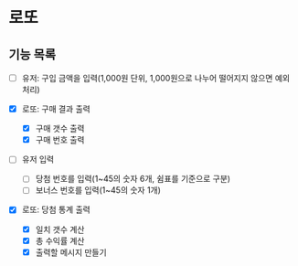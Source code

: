 # 로또

## 기능 목록

- [ ] 유저: 구입 금액을 입력(1,000원 단위, 1,000원으로 나누어 떨어지지 않으면 예외처리)

- [x] 로또: 구매 결과 출력

  - [x] 구매 갯수 출력
  - [x] 구매 번호 출력

- [ ] 유저 입력

  - [ ] 당첨 번호를 입력(1~45의 숫자 6개, 쉼표를 기준으로 구분)
  - [ ] 보너스 번호를 입력(1~45의 숫자 1개)

- [x] 로또: 당첨 통계 출력

  - [x] 일치 갯수 계산
  - [x] 총 수익률 계산
  - [x] 출력할 메시지 만들기
